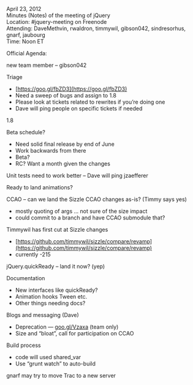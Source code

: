 April 23, 2012  
 Minutes (Notes) of the meeting of jQuery  
 Location: \#jquery-meeting on Freenode  
 Attending: DaveMethvin, rwaldron, timmywil, gibson042, sindresorhus,
gnarf, jaubourg  
 Time: Noon ET

Official Agenda:  

new team member – gibson042

Triage

-   [https://goo.gl/fbZD3](https://goo.gl/fbZD3)
-   Need a sweep of bugs and assign to 1.8
-   Please look at tickets related to rewrites if you’re doing one
-   Dave will ping people on specific tickets if needed

1.8

Beta schedule?

-   Need solid final release by end of June
-   Work backwards from there
-   Beta?
-   RC? Want a month given the changes

Unit tests need to work better – Dave will ping jzaefferer

Ready to land animations?

CCAO – can we land the Sizzle CCAO changes as-is? (Timmy says yes)

-   mostly quoting of args … not sure of the size impact
-   could commit to a branch and have CCAO submodule that?

Timmywil has first cut at Sizzle changes

-   [https://github.com/timmywil/sizzle/compare/revamp](https://github.com/timmywil/sizzle/compare/revamp)
-   currently -215

jQuery.quickReady – land it now? (yep)

Documentation

-   New interfaces like quickReady?
-   Animation hooks Tween etc.
-   Other things needing docs?

Blogs and messaging (Dave)

-   Deprecation — [goo.gl/Vzaxa](https://goo.gl/Vzaxa) (team only)
-   Size and “bloat”, call for participation on CCAO

Build process

-   code will used shared\_var
-   Use “grunt watch” to auto-build

gnarf may try to move Trac to a new server
